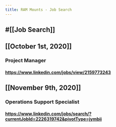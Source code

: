 ```yaml
---
title: RAM Mounts - Job Search
---
```


## #[[Job Search]]

## 

## [[October 1st, 2020]]
### Project Manager
#### https://www.linkedin.com/jobs/view/2159773243

## [[November 9th, 2020]]
### Operations Support Specialist
#### https://www.linkedin.com/jobs/search/?currentJobId=2226319742&pivotType=jymbii
